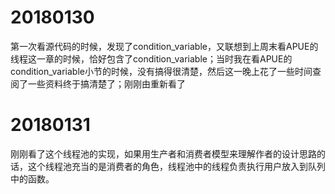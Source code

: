 # 20180130
第一次看源代码的时候，发现了condition_variable，又联想到上周末看APUE的线程这一章的时候，恰好包含了condition_variable；当时我在看APUE的condition_variable小节的时候，没有搞得很清楚，然后这一晚上花了一些时间查阅了一些资料终于搞清楚了；刚刚由重新看了
# 20180131
刚刚看了这个线程池的实现，如果用生产者和消费者模型来理解作者的设计思路的话，这个线程池充当的是消费者的角色，线程池中的线程负责执行用户放入到队列中的函数。
